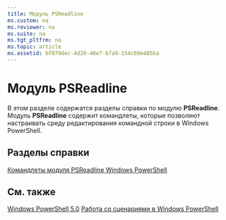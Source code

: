 ```yaml
---
title: Модуль PSReadline
ms.custom: na
ms.reviewer: na
ms.suite: na
ms.tgt_pltfrm: na
ms.topic: article
ms.assetid: bf079dec-4d26-40e7-b7a9-154c69e485ba
---
```

# Модуль PSReadline
В этом разделе содержатся разделы справки по модулю **PSReadline**. Модуль **PSReadline** содержит командлеты, которые позволяют настраивать среду редактирования командной строки в Windows PowerShell.

## Разделы справки
[Командлеты модуля PSReadline Windows PowerShell](https://technet.microsoft.com/en-us/library/ed48e832-95f9-4577-bf56-a7e5aa9630ba)

## См. также
[Windows PowerShell 5.0](Windows-PowerShell-5.0.md)
[Работа со сценариями в Windows PowerShell](../../getting-started/fundamental/Scripting-with-Windows-PowerShell.md)



<!--HONumber=May16_HO2-->



